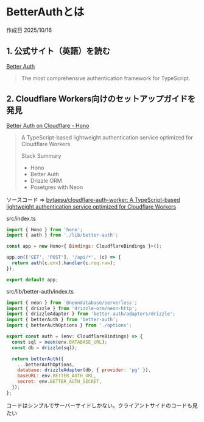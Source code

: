 # BetterAuthとは

作成日 2025/10/16

## 1. 公式サイト（英語）を読む

[Better Auth](https://www.better-auth.com/)

> The most comprehensive authentication framework for TypeScript.

## 2. Cloudflare Workers向けのセットアップガイドを発見

[Better Auth on Cloudflare - Hono](https://hono.dev/examples/better-auth-on-cloudflare)

> A TypeScript-based lightweight authentication service optimized for Cloudflare Workers
>
> Stack Summary
>
>- Hono
>- Better Auth
>- Drizzle ORM
>- Posetgres with Neon

ソースコード => [bytaesu/cloudflare-auth-worker: A TypeScript-based lightweight authentication service optimized for Cloudflare Workers](https://github.com/bytaesu/cloudflare-auth-worker)

src/index.ts

```javascript
import { Hono } from 'hono';
import { auth } from './lib/better-auth';

const app = new Hono<{ Bindings: CloudflareBindings }>();

app.on(['GET', 'POST'], '/api/*', (c) => {
  return auth(c.env).handler(c.req.raw);
});

export default app;
```

src/lib/better-auth/index.ts

```javascript
import { neon } from '@neondatabase/serverless';
import { drizzle } from 'drizzle-orm/neon-http';
import { drizzleAdapter } from 'better-auth/adapters/drizzle';
import { betterAuth } from 'better-auth';
import { betterAuthOptions } from './options';

export const auth = (env: CloudflareBindings) => {
  const sql = neon(env.DATABASE_URL);
  const db = drizzle(sql);

  return betterAuth({
    ...betterAuthOptions,
    database: drizzleAdapter(db, { provider: 'pg' }),
    baseURL: env.BETTER_AUTH_URL,
    secret: env.BETTER_AUTH_SECRET,
  });
};
```

コードはシンプルでサーバーサイドしかない。クライアントサイドのコードも見たい
